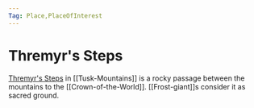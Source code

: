 ```yaml
---
Tag: Place,PlaceOfInterest
---
```

# Thremyr's Steps
[Thremyr's Steps](https://pathfinderwiki.com/wiki/Thremyr%27s_Steps) in [[Tusk-Mountains]] is a rocky passage between the mountains to the [[Crown-of-the-World]]. [[Frost-giant]]s consider it as sacred ground.